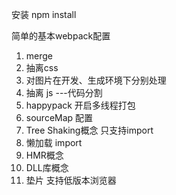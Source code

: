 安装 npm install

简单的基本webpack配置
1. merge
2. 抽离css
3. 对图片在开发、生成环境下分别处理
4. 抽离 js ---代码分割
5. happypack 开启多线程打包
6. sourceMap 配置
7. Tree Shaking概念 只支持import
8. 懒加载 import
9. HMR概念
10. DLL库概念
11. 垫片 支持低版本浏览器

